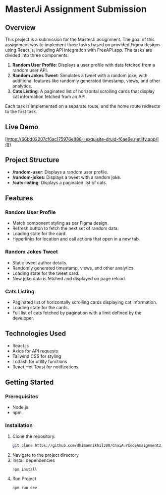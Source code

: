 # MasterJi Assignment Submission

## Overview

This project is a submission for the MasterJi assignment. The goal of this assignment was to implement three tasks based on provided Figma designs using React.js, including API integration with FreeAPI.app. The tasks are divided into three components:

1. **Random User Profile**: Displays a user profile with data fetched from a random user API.
2. **Random Jokes Tweet**: Simulates a tweet with a random joke, with additional features like randomly generated timestamp, views, and other analytics.
3. **Cats Listing**: A paginated list of horizontal scrolling cards that display cat information fetched from an API.

Each task is implemented on a separate route, and the home route redirects to the first task.

## Live Demo

[https://66bd02207cf6ac175976e888--exquisite-druid-f6ae6e.netlify.app/](#)

## Project Structure

- **/random-user**: Displays a random user profile.
- **/random-jokes**: Displays a tweet with a random joke.
- **/cats-listing**: Displays a paginated list of cats.

## Features

### Random User Profile
- Match component styling as per Figma design.
- Refresh button to fetch the next set of random data.
- Loading state for the card.
- Hyperlinks for location and call actions that open in a new tab.

### Random Jokes Tweet
- Static tweet author details.
- Randomly generated timestamp, views, and other analytics.
- Loading state for the tweet card.
- New joke data is fetched and displayed on page reload.

### Cats Listing
- Paginated list of horizontally scrolling cards displaying cat information.
- Loading state for the cards.
- Full list of cats fetched by pagination with a limit defined by the developer.

## Technologies Used

- React.js
- Axios for API requests
- Tailwind CSS for styling
- Lodash for utility functions
- React Hot Toast for notifications

## Getting Started

### Prerequisites

- Node.js
- npm

### Installation

1. Clone the repository:
   ```bash
   git clone https://github.com/dhimannikhil300/ChaiAurCodeAssignment2.git
2. Navigate to the project directory
3. Install dependencies
    ```
    npm install
4. Run Project 
    ```
    npm run dev